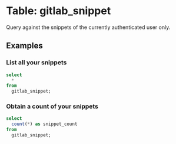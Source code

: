 # Table: gitlab_snippet

Query against the snippets of the currently authenticated user only.

## Examples

### List all your snippets

```sql
select
  *
from
  gitlab_snippet;
```

### Obtain a count of your snippets

```sql
select
  count(*) as snippet_count
from
  gitlab_snippet;
```
